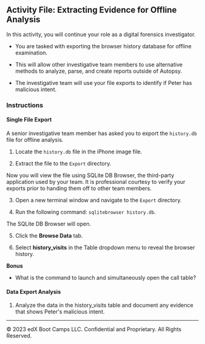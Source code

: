 ## Activity File: Extracting Evidence for Offline Analysis
   
In this activity, you will continue your role as a digital forensics investigator.
 
- You are tasked with exporting the browser history database for offline examination. 

- This will allow other investigative team members to use alternative methods to analyze, parse, and create reports outside of Autopsy.
 
- The investigative team will use your file exports to identify if Peter has malicious intent.

### Instructions

#### Single File Export
 
A senior investigative team member has asked you to export the `history.db` file for offline analysis.

  1. Locate the `history.db` file in the iPhone image file.
 
  2. Extract the file to the `Export` directory.
 
Now you will view the file using SQLite DB Browser, the third-party application used by your team. It is professional courtesy to verify your exports prior to handing them off to other team members.
 
  3. Open a new terminal window and navigate to the `Export` directory.
 
  4. Run the following command: `sqlitebrowser history.db`.
 
   The SQLite DB Browser will open.
 
  5. Click the **Browse Data** tab.
 
  6. Select **history_visits** in the Table dropdown menu to reveal the browser history.
 
  **Bonus**
 
  - What is the command to launch and simultaneously open the call table?
 
#### Data Export Analysis 

1. Analyze the data in the history_visits table and document any evidence that shows Peter's malicious intent.

----
 
&copy; 2023 edX Boot Camps LLC. Confidential and Proprietary.   All Rights Reserved.

